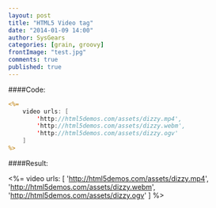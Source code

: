 ```yaml
---
layout: post
title: "HTML5 Video tag"
date: "2014-01-09 14:00"
author: SysGears
categories: [grain, groovy]
frontImage: "test.jpg"
comments: true
published: true
---
```


<!--more-->

####Code:

```jsp
<%=
    video urls: [
        'http://html5demos.com/assets/dizzy.mp4',
        'http://html5demos.com/assets/dizzy.webm',
        'http://html5demos.com/assets/dizzy.ogv'
    ]
%>
```

####Result:

<%=
    video urls: [
        'http://html5demos.com/assets/dizzy.mp4',
        'http://html5demos.com/assets/dizzy.webm',
        'http://html5demos.com/assets/dizzy.ogv'
    ]
%>
